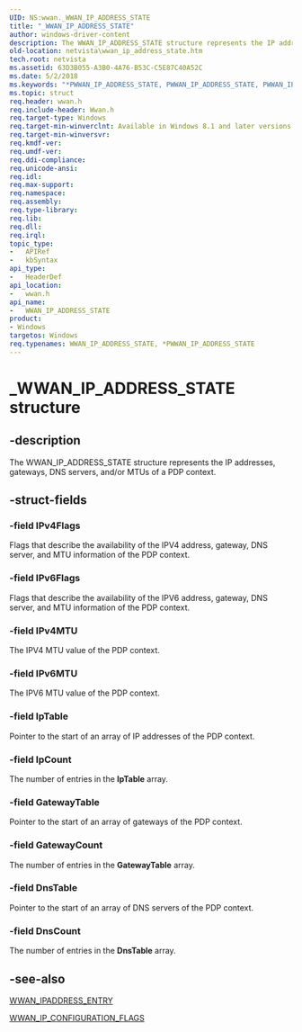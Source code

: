 ```yaml
---
UID: NS:wwan._WWAN_IP_ADDRESS_STATE
title: "_WWAN_IP_ADDRESS_STATE"
author: windows-driver-content
description: The WWAN_IP_ADDRESS_STATE structure represents the IP addresses, gateways, DNS servers, and/or MTUs of a PDP context.
old-location: netvista\wwan_ip_address_state.htm
tech.root: netvista
ms.assetid: 63D3B055-A3B0-4A76-B53C-C5E87C40A52C
ms.date: 5/2/2018
ms.keywords: "*PWWAN_IP_ADDRESS_STATE, PWWAN_IP_ADDRESS_STATE, PWWAN_IP_ADDRESS_STATE structure pointer [Network Drivers Starting with Windows Vista], WWAN_IP_ADDRESS_STATE, WWAN_IP_ADDRESS_STATE structure [Network Drivers Starting with Windows Vista], _WWAN_IP_ADDRESS_STATE, netvista.wwan_ip_address_state, wwan/PWWAN_IP_ADDRESS_STATE, wwan/WWAN_IP_ADDRESS_STATE"
ms.topic: struct
req.header: wwan.h
req.include-header: Wwan.h
req.target-type: Windows
req.target-min-winverclnt: Available in Windows 8.1 and later versions of Windows.
req.target-min-winversvr: 
req.kmdf-ver: 
req.umdf-ver: 
req.ddi-compliance: 
req.unicode-ansi: 
req.idl: 
req.max-support: 
req.namespace: 
req.assembly: 
req.type-library: 
req.lib: 
req.dll: 
req.irql: 
topic_type:
-	APIRef
-	kbSyntax
api_type:
-	HeaderDef
api_location:
-	wwan.h
api_name:
-	WWAN_IP_ADDRESS_STATE
product:
- Windows
targetos: Windows
req.typenames: WWAN_IP_ADDRESS_STATE, *PWWAN_IP_ADDRESS_STATE
---
```


# _WWAN_IP_ADDRESS_STATE structure


## -description


The WWAN_IP_ADDRESS_STATE structure represents the IP addresses, gateways, DNS servers, and/or MTUs of a PDP context.


## -struct-fields




### -field IPv4Flags

Flags that describe  the availability of the IPV4 address, gateway, DNS server, and MTU information of the PDP context.


### -field IPv6Flags

Flags that describe the availability of the IPV6 address, gateway, DNS server, and MTU information of the PDP context.


### -field IPv4MTU

The IPV4 MTU value of the PDP context.


### -field IPv6MTU

The IPV6 MTU value of the PDP context.


### -field IpTable

Pointer to the start of an array of IP addresses of the PDP context.


### -field IpCount

The number of entries in the <b>IpTable</b> array.


### -field GatewayTable

Pointer to the start of an array of gateways of the PDP context.


### -field GatewayCount

The number of entries in the <b>GatewayTable</b> array.


### -field DnsTable

Pointer to the start of an array of DNS servers of the PDP context.


### -field DnsCount

The number of entries in the <b>DnsTable</b> array.


## -see-also




<a href="https://msdn.microsoft.com/library/windows/hardware/dn449756">WWAN_IPADDRESS_ENTRY</a>



<a href="https://msdn.microsoft.com/library/windows/hardware/dn449758">WWAN_IP_CONFIGURATION_FLAGS</a>
 

 


